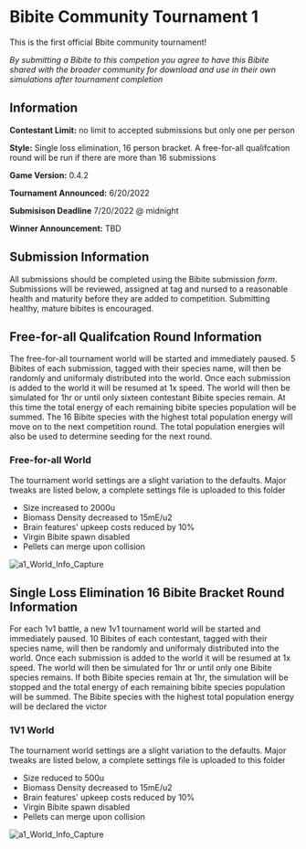 # Bibite Community Tournament 1
This is the first official Bbite community tournament!

*By submitting a Bibite to this competion you agree to have this Bibite shared with the broader community for download and use in their own simulations after tournament completion*

## Information
**Contestant Limit:** no limit to accepted submissions but only one per person

**Style:** Single loss elimination, 16 person bracket.  A free-for-all qualifcation round will be run if there are more than 16 submissions

**Game Version:** 0.4.2

**Tournament Announced:** 6/20/2022

**Submisison Deadline** 7/20/2022 @ midnight

**Winner Announcement:** TBD
## Submission Information
All submissions should be completed using the Bibite submission *form*.  Submissions will be reviewed, assigned at tag and nursed to a reasonable health and maturity before they are added to competition. Submitting healthy, mature bibites is encouraged.

## Free-for-all Qualifcation Round Information
The free-for-all tournament world will be started and immediately paused. 5 Bibites of each submission, tagged with their species name, will then be randomly and uniformaly distributed into the world. Once each submission is added to the world it will be resumed at 1x speed.  The world will then be simulated for 1hr or until only sixteen contestant Bibite species remain. At this time the total energy of each remaining bibite species population will be summed. The 16 Bibite species with the highest total population energy will move on to the next competition round. The total population energies will also be used to determine seeding for the next round.

### Free-for-all World
The tournament world settings are a slight variation to the defaults. Major tweaks are listed below, a complete settings file is uploaded to this folder
* Size increased to 2000u
* Biomass Density decreased to 15mE/u2
* Brain features' upkeep costs reduced by 10%
* Virgin Bibite spawn disabled
* Pellets can merge upon collision

![a1_World_Info_Capture](https://user-images.githubusercontent.com/12953812/167732027-57b23244-eaaf-4a67-9a96-284596d1b590.JPG)

## Single Loss Elimination 16 Bibite Bracket Round Information
For each 1v1 battle, a new 1v1 tournament world will be started and immediately paused. 10 Bibites of each contestant, tagged with their species name, will then be randomly and uniformaly distributed into the world. Once each submission is added to the world it will be resumed at 1x speed.  The world will then be simulated for 1hr or until only one Bibite species remains. If both Bibite species remain at 1hr, the simulation will be stopped and the total energy of each remaining bibite species population will be summed. The Bibite species with the highest total population energy will be declared the victor

### 1V1 World
The tournament world settings are a slight variation to the defaults. Major tweaks are listed below, a complete settings file is uploaded to this folder
* Size reduced to 500u
* Biomass Density decreased to 15mE/u2
* Brain features' upkeep costs reduced by 10%
* Virgin Bibite spawn disabled
* Pellets can merge upon collision

![a1_World_Info_Capture](https://user-images.githubusercontent.com/12953812/167732027-57b23244-eaaf-4a67-9a96-284596d1b590.JPG)
